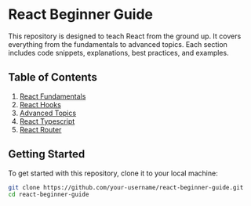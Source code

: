 # React Beginner Guide

This repository is designed to teach React from the ground up. It covers everything from the fundamentals to advanced topics. Each section includes code snippets, explanations, best practices, and examples.

## Table of Contents

1. [React Fundamentals](./01-react-fundamentals/README.md)
2. [React Hooks](./02-react-hooks/README.md)
3. [Advanced Topics](./03-advanced-topics/README.md)
4. [React Typescript](./04-react-typescript/README.md)
5. [React Router](./05-react-router//README.md)

## Getting Started

To get started with this repository, clone it to your local machine:

```bash
git clone https://github.com/your-username/react-beginner-guide.git
cd react-beginner-guide
